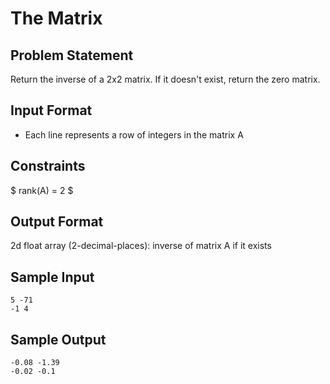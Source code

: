 # The Matrix

## Problem Statement

Return the inverse of a 2x2 matrix. If it doesn't exist, return the zero matrix.

## Input Format

- Each line represents a row of integers in the matrix A

## Constraints

$
rank(A) = 2
$


## Output Format
2d float array (2-decimal-places): inverse of matrix A if it exists

## Sample Input

```
5 -71
-1 4
```

## Sample Output

```
-0.08 -1.39
-0.02 -0.1
```
